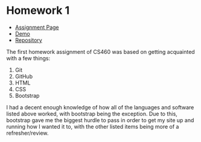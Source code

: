 # Homework 1
* [Assignment Page](http://www.wou.edu/~morses/classes/cs46x/assignments/HW1.html)
* [Demo](https://jacewoods.github.io/CS460/Homework1/demo/index.html)
* [Repository](https://github.com/jacewoods/CS460/tree/master/homework1)

The first homework assignment of CS460 was based on getting acquainted with a few things:
1. Git
1. GitHub
1. HTML
1. CSS
1. Bootstrap

I had a decent enough knowledge of how all of the languages and software listed above worked, with bootstrap being the 
exception. Due to this, bootstrap gave me the biggest hurdle to pass in order to get my site up and running how I wanted it to, with
the other listed items being more of a refresher/review.

